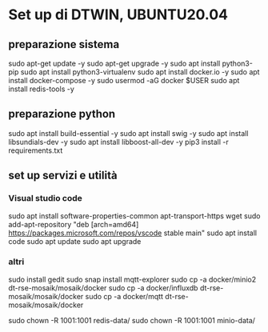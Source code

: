 # Set up di DTWIN, UBUNTU20.04
## preparazione sistema
sudo apt-get update -y
sudo apt-get upgrade -y
sudo apt install python3-pip
sudo apt install python3-virtualenv
sudo apt  install docker.io -y
sudo apt  install docker-compose -y
sudo usermod -aG docker $USER
sudo apt install redis-tools -y

## preparazione python
sudo apt install build-essential -y
sudo apt install swig -y
sudo apt install libsundials-dev -y
sudo apt install libboost-all-dev  -y
pip3 install -r requirements.txt

## set up servizi e utilità
### Visual studio code
sudo apt install software-properties-common apt-transport-https wget
sudo add-apt-repository "deb [arch=amd64] https://packages.microsoft.com/repos/vscode stable main"
sudo apt install code
sudo apt update
sudo apt upgrade
### altri
sudo install gedit
sudo snap install mqtt-explorer
sudo cp -a docker/minio2     dt-rse-mosaik/mosaik/docker
sudo cp -a docker/influxdb   dt-rse-mosaik/mosaik/docker
sudo cp -a docker/mqtt        dt-rse-mosaik/mosaik/docker

sudo chown -R 1001:1001 redis-data/
sudo chown -R 1001:1001 minio-data/

